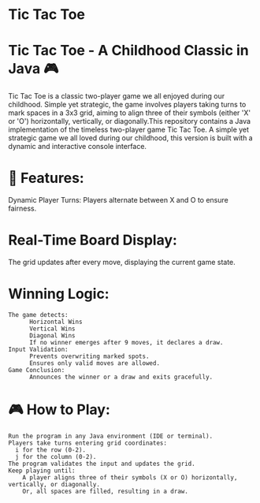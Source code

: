 # Tic Tac Toe

# Tic Tac Toe - A Childhood Classic in Java 🎮
Tic Tac Toe is a classic two-player game we all enjoyed during our childhood. Simple yet strategic, the game involves players taking turns to mark spaces in a 3x3 grid, aiming to align three of their symbols (either 'X' or 'O') horizontally, vertically, or diagonally.This repository contains a Java implementation of the timeless two-player game Tic Tac Toe. A simple yet strategic game we all loved during our childhood, this version is built with a dynamic and interactive console interface.

# 🚀 Features:
Dynamic Player Turns:
Players alternate between X and O to ensure fairness.

# Real-Time Board Display:
The grid updates after every move, displaying the current game state.

# Winning Logic:

    The game detects:
          Horizontal Wins
          Vertical Wins
          Diagonal Wins
          If no winner emerges after 9 moves, it declares a draw.
    Input Validation:
          Prevents overwriting marked spots.
          Ensures only valid moves are allowed.
    Game Conclusion:
          Announces the winner or a draw and exits gracefully.

# 🎮 How to Play:
    Run the program in any Java environment (IDE or terminal).
    Players take turns entering grid coordinates:
      i for the row (0-2).
      j for the column (0-2).
    The program validates the input and updates the grid.
    Keep playing until:
        A player aligns three of their symbols (X or O) horizontally, vertically, or diagonally.
        Or, all spaces are filled, resulting in a draw.

